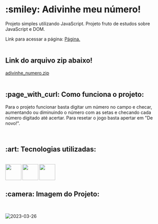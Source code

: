 <h1>:smiley: Adivinhe meu número!</h1>
<p>Projeto simples utilizando JavaScript. Projeto fruto de estudos sobre JavaScript e DOM.</p>
<p>Link para acessar a página: <a href="https://danieldosanjosveleda.github.io/Adivinhar_numero/">Página.</a>
<br>
<br>

<h2>Link do arquivo zip abaixo!</h2>

[adivinhe_numero.zip](https://github.com/DanieldosAnjosVeleda/Adivinhar_numero/files/11072087/adivinhe_numero.zip)
<br>
<br>

<h2>:page_with_curl: Como funciona o projeto:</h2>
<p>Para o projeto funcionar basta digitar um número no campo e checar, aumentando ou diminuindo o número com as setas e checando cada número digitado até acertar. Para resetar o jogo basta apertar em "De novo!".</p>
<br>
<h2>:art: Tecnologias utilizadas:</h2>
<br>
<div>
  <img align="left" heigth="50" width="50" src="https://cdn.jsdelivr.net/gh/devicons/devicon/icons/javascript/javascript-original.svg" />
  <img align="left" heigth="50" width="50" src="https://cdn.jsdelivr.net/gh/devicons/devicon/icons/html5/html5-original.svg" />
  <img align="left" heigth="50" width="50" src="https://cdn.jsdelivr.net/gh/devicons/devicon/icons/css3/css3-original.svg" />
</div>
<br>
<br>

<br>
<h2>:camera: Imagem do Projeto:</h2>
<br>


![2023-03-26](https://user-images.githubusercontent.com/104016282/227785470-12701d84-4130-4a04-a55c-c57b9b5bd4c6.png)
